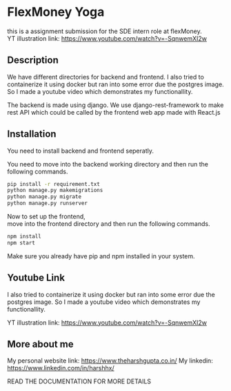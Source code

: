 # FlexMoney Yoga 

this is a assignment submission for the SDE intern role at flexMoney.  
YT illustration link: https://www.youtube.com/watch?v=-SqnwemXI2w

## Description
We have different directories for backend and frontend. I also tried to containerize it using docker but ran into some error due the postgres image. So I made a youtube video which demonstrates my functionallity. 

The backend is made using django. We use django-rest-framework to make rest API which could be called by the frontend web app made with React.js


## Installation

You need to install backend and frontend seperatly.  


You need to move into the backend working directory and then run the following commands.

```bash
pip install -r requirement.txt
python manage.py makemigrations
python manage.py migrate
python manage.py runserver
```

Now to set up the frontend,  
move into the frontend directory and then run the following commands.

```bash
npm install
npm start
```

Make sure you already have pip and npm installed in your system.

## Youtube Link
I also tried to containerize it using docker but ran into some error due the postgres image. So I made a youtube video which demonstrates my functionallity. 

YT illustration link: https://www.youtube.com/watch?v=-SqnwemXI2w

## More about me

My personal website link: https://www.theharshgupta.co.in/
My linkedin: https://www.linkedin.com/in/harshhx/


READ THE DOCUMENTATION FOR MORE DETAILS
